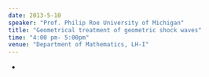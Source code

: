 ```yaml
---
date: 2013-5-10
speaker: "Prof. Philip Roe University of Michigan"
title: "Geometrical treatment of geometric shock waves"
time: "4:00 pm- 5:00pm"
venue: "Department of Mathematics, LH-I"
---
```

-
